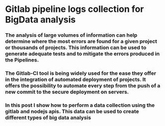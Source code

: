 # Gitlab pipeline logs collection for BigData analysis

### The analysis of large volumes of information can help determine where the most errors are found for a given project or thousands of projects. This information can be used to generate adequate tests and to mitigate the errors produced in the Pipelines.

### The Gitlab-CI tool is being widely used for the ease they offer in the integration of automated deployment of projects. It offers the possibility to automate every step from the push of a new commit to the secure deployment on servers.

### In this post I show how to perform a data collection using the gitlab and nodejs apis. This data can be used to create different types of big data analysis


